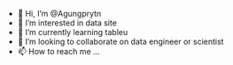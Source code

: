 - 👋 Hi, I’m @Agungprytn
- 👀 I’m interested in data site
- 🌱 I’m currently learning tableu 
- 💞️ I’m looking to collaborate on data engineer or scientist 
- 📫 How to reach me ...

<!---
Agungprytn/Agungprytn is a ✨ special ✨ repository because its `README.md` (this file) appears on your GitHub profile.
You can click the Preview link to take a look at your changes.
--->

